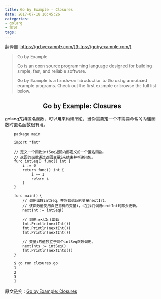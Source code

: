 ```yaml
---
title: Go by Example - Closures
date: 2017-07-18 16:45:26
categories:
- golang
- 笔记
tags:
---
```


翻译自 [https://gobyexample.com/](https://gobyexample.com/)

> Go by Example
> 
> Go is an open source programming language designed for building simple, fast, and reliable software.
> 
> Go by Example is a hands-on introduction to Go using annotated example programs. Check out the first example or browse the full list below.

## <center>Go by Example: Closures</center>

golang支持匿名函数，可以用来构建闭包。当你需要定一个不需要命名的内连函数时匿名函数很有用。

```golang
    package main
    
    import "fmt"

    // 定义一个函数intSeq返回内部定义的一个匿名函数。
    // 返回的函数通过返回变量i来结束并构建闭包。
    func intSeq() func() int {
        i := 0
        return func() int {
            i += 1
            return i
        }
    }

    func main() {
        // 调用函数intSeq，并将其返回给变量nextInt。
        // 该函数值使用自己拥有的变量i，i在我们调用nextInt时都会更新。
        nextInt := intSeq()

        // 调用nextInt函数
        fmt.Println(nextInt())
        fmt.Println(nextInt())
        fmt.Println(nextInt())
        
        // 变量i的值独立于每个intSeq函数调用。
        nextInts := intSeq()
        fmt.Println(nextInts())
    }
```

```bash
    $ go run closures.go
    1
    2
    3
    1
```


原文链接：[Go by Example: Closures](https://gobyexample.com/closures)











